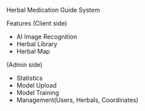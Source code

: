 Herbal Medication Guide System

Features
(Client side)
- AI Image Recognition
- Herbal Library
- Herbal Map
  
(Admin side)
- Statistics
- Model Upload
- Model Training
- Management(Users, Herbals, Coordinates)
